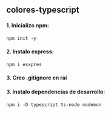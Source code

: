 ## colores-typescript

#### 1. Inicializo npm:

`npm init -y`

#### 2. Instalo express:

`npm i esxpres`

#### 3. Creo .gitignore en raí

#### 3. Instalo dependencias de desarrollo:

`npm i -D typescript ts-node nodemon`